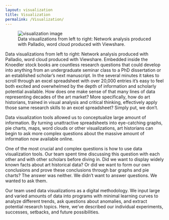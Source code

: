 ```yaml
---
layout: visualization
title: Visualization
permalink: /Visualization/
---
```


<figure class="figure figure-center">
  <img src="http://i.imgur.com/nuNznvj.jpg" title="visualization image">
<figcaption>Data visualizations from left to right: Network analysis produced with Palladio, word cloud produced with Viewshare.</figcaption>
</figure>

Data visualizations from left to right: Network analysis produced with Palladio, word cloud produced with Viewshare.
Embedded inside the Knoedler stock books are countless research questions that could develop into anything from an undergraduate seminar class to a PhD dissertation or an established scholar’s next manuscript. In the several minutes it takes to scroll through an excel spreadsheet with over 20,000 entries it’s easy to feel both excited and overwhelmed by the depth of information and scholarly potential available. How does one make sense of that many lines of data representing decades of the art market? More specifically, how do art historians, trained in visual analysis and critical thinking, effectively apply those same research skills to an excel spreadsheet? Simply put, we don’t.

Data visualization tools allowed us to conceptualize large amount of information. By turning unattractive spreadsheets into eye-catching graphs, pie charts, maps, word clouds or other visualizations, art historians can begin to ask more complex questions about the massive amount of information now available online.

One of the most crucial and complex questions is how to use data visualization tools. Our team spent time discussing this question with each other and with other scholars before diving in. Did we want to display widely known facts about art historical data? Or did we want to form our own conclusions and prove these conclusions through bar graphs and pie charts? The answer was neither. We didn’t want to answer questions. We wanted to ask them.

Our team used data visualizations as a digital methodology. We input large and varied amounts of data into programs with minimal learning curves to analyze different trends, ask questions about anomalies, and extract potential research topics. Here, we’ve described our individual experiments, successes, setbacks, and future possibilities.
